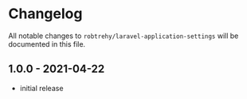 # Changelog

All notable changes to `robtrehy/laravel-application-settings` will be documented in this file.

## 1.0.0 - 2021-04-22

- initial release
